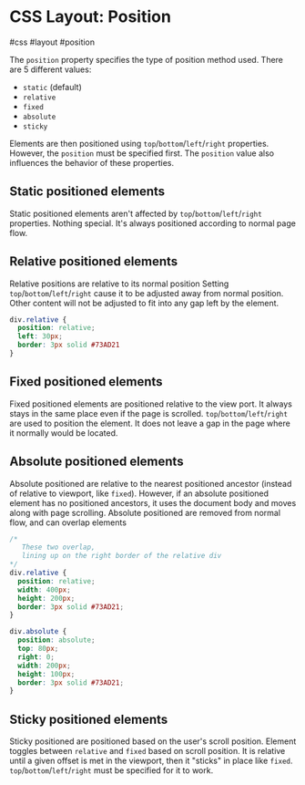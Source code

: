 # CSS Layout: Position
#css #layout #position

The `position` property specifies the type of position method used.
There are 5 different values:
- `static` (default)
- `relative`
- `fixed`
- `absolute`
- `sticky`

Elements are then positioned using `top`/`bottom`/`left`/`right` properties.
However, the `position` must be specified first.
The `position` value also influences the behavior of these properties.

## Static positioned elements

Static positioned elements aren't affected by `top`/`bottom`/`left`/`right` properties.
Nothing special. It's always positioned according to normal page flow.

## Relative positioned elements

Relative positions are relative to its normal position
Setting `top`/`bottom`/`left`/`right` cause it to be adjusted away from normal position.
Other content will not be adjusted to fit into any gap left by the element.
```css
div.relative {
  position: relative;
  left: 30px;
  border: 3px solid #73AD21
}
```

## Fixed positioned elements

Fixed positioned elements are positioned relative to the view port.
It always stays in the same place even if the page is scrolled.
`top`/`bottom`/`left`/`right` are used to position the element.
It does not leave a gap in the page where it normally would be located.

## Absolute positioned elements

Absolute positioned are relative to the nearest positioned ancestor
(instead of relative to viewport, like `fixed`).
However, if an absolute positioned element has no positioned ancestors,
it uses the document body and moves along with page scrolling.
Absolute positioned are removed from normal flow, and can overlap elements
```css
/* 
   These two overlap,
   lining up on the right border of the relative div
*/
div.relative {
  position: relative;
  width: 400px;
  height: 200px;
  border: 3px solid #73AD21;
}

div.absolute {
  position: absolute;
  top: 80px;
  right: 0;
  width: 200px;
  height: 100px;
  border: 3px solid #73AD21;
}
```

## Sticky positioned elements 

Sticky positioned are positioned based on the user's scroll position.
Element toggles between `relative` and `fixed` based on scroll position.
It is relative until a given offset is met in the viewport,
then it "sticks" in place like `fixed`.
`top`/`bottom`/`left`/`right` must be specified for it to work.
